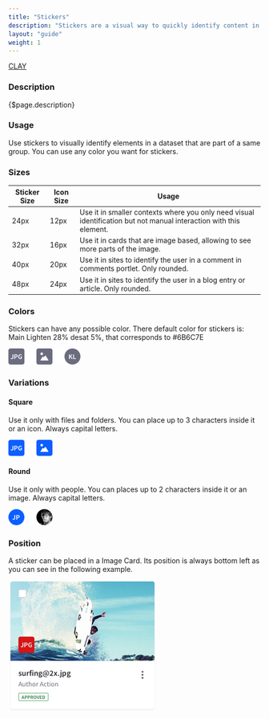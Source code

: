```yaml
---
title: "Stickers"
description: "Stickers are a visual way to quickly identify content in a different way than badges and labels."
layout: "guide"
weight: 1
---
```


<a class="label-link label label-warning" href="https://clayui.com/docs/components/stickers.html" target="_blank">CLAY</a>

### Description

{$page.description}

### Usage
Use stickers to visually identify elements in a dataset that are part of a same group. You can use any color you want for stickers.

### Sizes

| Sticker Size | Icon Size | Usage |
| ------------ | --------- | ----- |
| 24px | 12px | Use it in smaller contexts where you only need visual identification but not manual interaction with this element. |
| 32px | 16px | Use it in cards that are image based, allowing to see more parts of the image. |
| 40px | 20px | Use it in sites to identify the user in a comment in comments portlet. Only rounded.|
| 48px | 24px | Use it in sites to identify the user in a blog entry or article. Only rounded.|

### Colors
Stickers can have any possible color.
There default color for stickers is: Main Lighten 28% desat 5%, that corresponds to #6B6C7E

![sticker default color](../../../images/StickerDefaultColor.png)

### Variations

#### Square

Use it only with files and folders. You can place up to 3 characters inside it or an icon. Always capital letters.

![squared sticker](../../../images/StickerSquared.png)

#### Round

Use it only with people. You can places up to 2 characters inside it or an image. Always capital letters.

![rounded sticker](../../../images/StickerRounded.png)

### Position
A sticker can be placed in a Image Card. Its position is always bottom left as you can see in the following example.

![sticker position example in Card Image](../../../images/CardImage.jpg)
